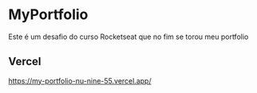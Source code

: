 # MyPortfolio

Este é um desafio do curso Rocketseat que no fim se torou meu portfolio

## Vercel

https://my-portfolio-nu-nine-55.vercel.app/
